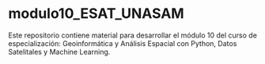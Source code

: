 # modulo10_ESAT_UNASAM
Este repositorio contiene material para desarrollar el módulo 10 del curso de especialización: Geoinformática y Análisis Espacial con Python, Datos Satelitales y Machine Learning. 
